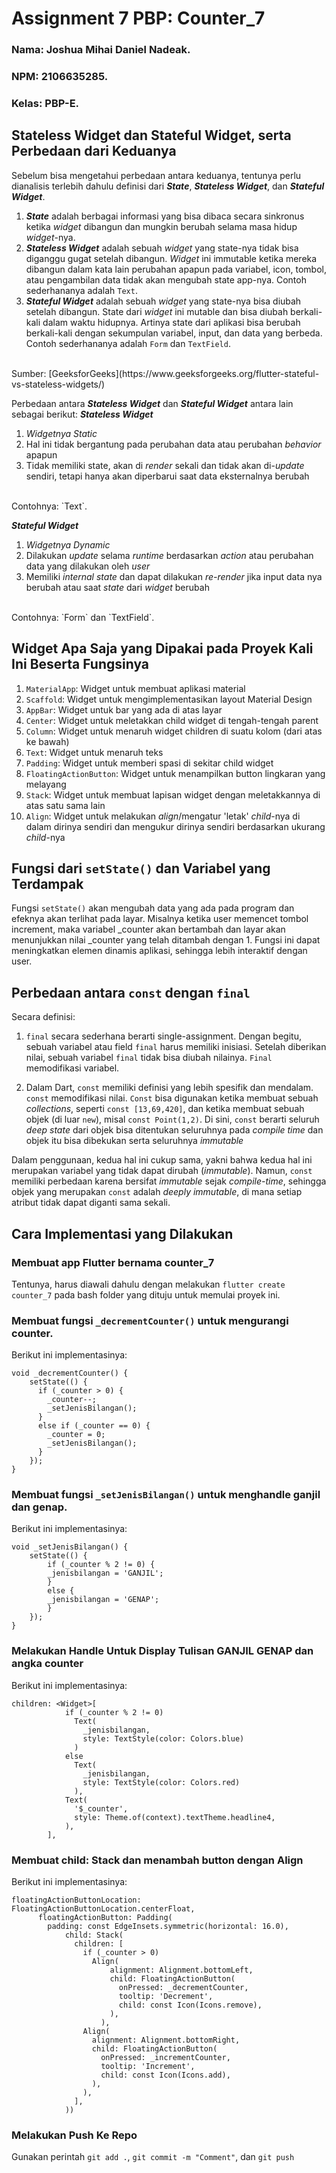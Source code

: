 # Assignment 7 PBP: Counter_7

### Nama: Joshua Mihai Daniel Nadeak.
### NPM: 2106635285.
### Kelas: PBP-E.

## Stateless Widget dan Stateful Widget, serta Perbedaan dari Keduanya
Sebelum bisa mengetahui perbedaan antara keduanya, tentunya perlu dianalisis terlebih dahulu definisi dari **_State_**, **_Stateless Widget_**, dan **_Stateful Widget_**.
1. **_State_** adalah berbagai informasi yang bisa dibaca secara sinkronus ketika _widget_ dibangun dan mungkin berubah selama masa hidup _widget_-nya.
2. **_Stateless Widget_** adalah sebuah _widget_ yang state-nya tidak bisa diganggu gugat setelah dibangun. _Widget_ ini immutable ketika mereka dibangun dalam kata lain perubahan apapun pada variabel, icon, tombol, atau pengambilan data tidak akan mengubah state app-nya. Contoh sederhananya adalah `Text`.
3. **_Stateful Widget_** adalah sebuah _widget_ yang state-nya bisa diubah setelah dibangun. State dari _widget_ ini mutable dan bisa diubah berkali-kali dalam waktu hidupnya. Artinya state dari aplikasi bisa berubah berkali-kali dengan sekumpulan variabel, input, dan data yang berbeda. Contoh sederhananya adalah `Form` dan `TextField`.
<br>
Sumber: [GeeksforGeeks](https://www.geeksforgeeks.org/flutter-stateful-vs-stateless-widgets/)

Perbedaan antara **_Stateless Widget_** dan **_Stateful Widget_** antara lain sebagai berikut:
**_Stateless Widget_**
1.  _Widgetnya Static_
2. Hal ini tidak bergantung pada perubahan data atau perubahan _behavior_ apapun
3. Tidak memiliki state, akan di _render_ sekali dan tidak akan di-_update_ sendiri, tetapi hanya akan diperbarui saat data eksternalnya berubah
<br>
Contohnya: `Text`. 

**_Stateful Widget_**
1. _Widgetnya Dynamic_
2. Dilakukan _update_ selama _runtime_ berdasarkan _action_ atau perubahan data yang dilakukan oleh _user_
3. Memiliki _internal state_ dan dapat dilakukan _re-render_ jika input data nya berubah atau saat _state_ dari _widget_ berubah
<br>
Contohnya: `Form` dan `TextField`.

## Widget Apa Saja yang Dipakai pada Proyek Kali Ini Beserta Fungsinya
1. `MaterialApp`: Widget untuk membuat aplikasi material
2. `Scaffold`: Widget untuk mengimplementasikan layout Material Design
3. `AppBar`: Widget untuk bar yang ada di atas layar
4. `Center`: Widget untuk meletakkan child widget di tengah-tengah parent
5. `Column`: Widget untuk menaruh widget children di suatu kolom (dari atas ke bawah)
6. `Text`: Widget untuk menaruh teks
7. `Padding`: Widget untuk memberi spasi di sekitar child widget
8. `FloatingActionButton`: Widget untuk menampilkan button lingkaran yang melayang
9. `Stack`: Widget untuk membuat lapisan widget dengan meletakkannya di atas satu sama lain
10. `Align`: Widget untuk melakukan _align_/mengatur 'letak' _child_-nya di dalam dirinya sendiri dan mengukur dirinya sendiri berdasarkan ukurang _child_-nya

## Fungsi dari `setState()` dan Variabel yang Terdampak
Fungsi `setState()` akan mengubah data yang ada pada program dan efeknya akan terlihat pada layar. Misalnya ketika user memencet tombol increment, maka variabel _counter akan bertambah dan layar akan menunjukkan nilai _counter yang telah ditambah dengan 1. Fungsi ini dapat meningkatkan elemen dinamis aplikasi, sehingga lebih interaktif dengan user.

## Perbedaan antara `const` dengan `final`
Secara definisi:
1. `final` secara sederhana berarti single-assignment.
Dengan begitu, sebuah variabel atau field `final` harus memiliki inisiasi. Setelah diberikan nilai, sebuah variabel `final` tidak bisa diubah nilainya. `Final` memodifikasi variabel.

2. Dalam Dart, `const` memiliki definisi yang lebih spesifik dan mendalam. `const` memodifikasi nilai. `Const` bisa digunakan ketika membuat sebuah _collections_, seperti `const [13,69,420]`, dan ketika membuat sebuah objek (di luar `new`), misal `const Point(1,2)`. Di sini, `const` berarti seluruh _deep state_ dari objek bisa ditentukan seluruhnya pada _compile time_ dan objek itu bisa dibekukan serta seluruhnya _immutable_

Dalam penggunaan, kedua hal ini cukup sama, yakni bahwa kedua hal ini merupakan variabel yang tidak dapat dirubah (_immutable_). Namun, `const` memiliki perbedaan karena bersifat _immutable_ sejak _compile-time_, sehingga objek yang merupakan `const` adalah _deeply immutable_, di mana setiap atribut tidak dapat diganti sama sekali.

## Cara Implementasi yang Dilakukan
### Membuat app Flutter bernama counter_7
Tentunya, harus diawali dahulu dengan melakukan `flutter create counter_7` pada bash folder yang dituju untuk memulai proyek ini.
### Membuat fungsi `_decrementCounter()` untuk mengurangi counter.
Berikut ini implementasinya:
```
void _decrementCounter() {
    setState(() {
      if (_counter > 0) {
        _counter--;
        _setJenisBilangan();
      }
      else if (_counter == 0) {
        _counter = 0;
        _setJenisBilangan();
      }
    });
}
```
### Membuat fungsi `_setJenisBilangan()` untuk menghandle ganjil dan genap.
Berikut ini implementasinya:
```
void _setJenisBilangan() {
    setState(() {
        if (_counter % 2 != 0) {
        _jenisbilangan = 'GANJIL';
        }
        else {
        _jenisbilangan = 'GENAP';
        }
    });
}
```
### Melakukan Handle Untuk Display Tulisan GANJIL GENAP dan angka counter
Berikut ini implementasinya:
```
children: <Widget>[
            if (_counter % 2 != 0) 
              Text(
                _jenisbilangan,
                style: TextStyle(color: Colors.blue)
              )
            else
              Text(
                _jenisbilangan,
                style: TextStyle(color: Colors.red)
              ),
            Text(
              '$_counter',
              style: Theme.of(context).textTheme.headline4,
            ),
        ],
```

### Membuat child: Stack dan menambah button dengan Align
Berikut ini implementasinya:
```
floatingActionButtonLocation: FloatingActionButtonLocation.centerFloat,
      floatingActionButton: Padding(
        padding: const EdgeInsets.symmetric(horizontal: 16.0),
            child: Stack(
              children: [
                if (_counter > 0)
                  Align(
                      alignment: Alignment.bottomLeft,
                      child: FloatingActionButton(
                        onPressed: _decrementCounter,
                        tooltip: 'Decrement',
                        child: const Icon(Icons.remove),
                      ),
                    ),
                Align(
                  alignment: Alignment.bottomRight,
                  child: FloatingActionButton(
                    onPressed: _incrementCounter,
                    tooltip: 'Increment',
                    child: const Icon(Icons.add),
                  ),
                ),
              ],
            ))
```

### Melakukan Push Ke Repo
Gunakan perintah `git add .`, `git commit -m "Comment"`, dan `git push`
